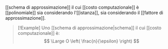 [[schema di approssimazione]] il cui [[costo computazionale]] è [[polinomiale]] sia considerando l'[[istanza]], sia considerando il [[fattore di approssimazione]].

> [!Example]
> Uno [[schema di approssimazione|schema]] il cui [[costo computazionale]] è:
> $$
> \Large
> O
> \left(
> \frac{n}{\epsilon}
> \right)
> $$
